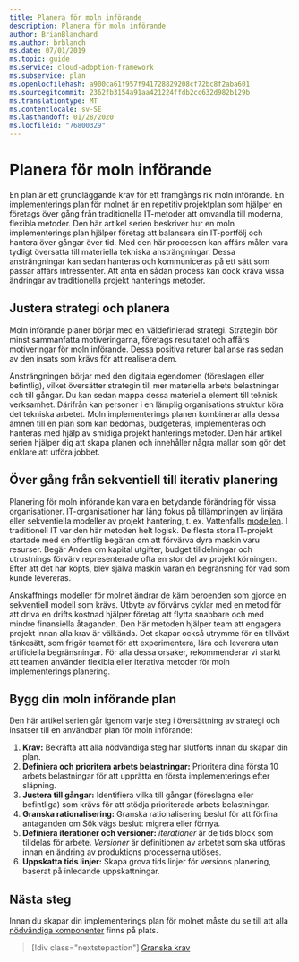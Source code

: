 ```yaml
---
title: Planera för moln införande
description: Planera för moln införande
author: BrianBlanchard
ms.author: brblanch
ms.date: 07/01/2019
ms.topic: guide
ms.service: cloud-adoption-framework
ms.subservice: plan
ms.openlocfilehash: a900ca61f957f941728829208cf72bc8f2aba601
ms.sourcegitcommit: 2362fb3154a91aa421224ffdb2cc632d982b129b
ms.translationtype: MT
ms.contentlocale: sv-SE
ms.lasthandoff: 01/28/2020
ms.locfileid: "76800329"
---
```

# <a name="plan-for-cloud-adoption"></a>Planera för moln införande

En plan är ett grundläggande krav för ett framgångs rik moln införande. En implementerings plan för molnet är en repetitiv projektplan som hjälper en företags över gång från traditionella IT-metoder att omvandla till moderna, flexibla metoder. Den här artikel serien beskriver hur en moln implementerings plan hjälper företag att balansera sin IT-portfölj och hantera över gångar över tid. Med den här processen kan affärs målen vara tydligt översatta till materiella tekniska ansträngningar. Dessa ansträngningar kan sedan hanteras och kommuniceras på ett sätt som passar affärs intressenter. Att anta en sådan process kan dock kräva vissa ändringar av traditionella projekt hanterings metoder.

## <a name="align-strategy-and-planning"></a>Justera strategi och planera

Moln införande planer börjar med en väldefinierad strategi. Strategin bör minst sammanfatta motiveringarna, företags resultatet och affärs motiveringar för moln införande. Dessa positiva returer bal anse ras sedan av den insats som krävs för att realisera dem.

Ansträngningen börjar med den digitala egendomen (föreslagen eller befintlig), vilket översätter strategin till mer materiella arbets belastningar och till gångar. Du kan sedan mappa dessa materiella element till teknisk verksamhet. Därifrån kan personer i en lämplig organisations struktur köra det tekniska arbetet. Moln implementerings planen kombinerar alla dessa ämnen till en plan som kan bedömas, budgeteras, implementeras och hanteras med hjälp av smidiga projekt hanterings metoder. Den här artikel serien hjälper dig att skapa planen och innehåller några mallar som gör det enklare att utföra jobbet.

## <a name="transition-from-sequential-to-iterative-planning"></a>Över gång från sekventiell till iterativ planering

Planering för moln införande kan vara en betydande förändring för vissa organisationer. IT-organisationer har lång fokus på tillämpningen av linjära eller sekventiella modeller av projekt hantering, t. ex. Vattenfalls [modellen](https://wikipedia.org/wiki/Waterfall_model). I traditionell IT var den här metoden helt logisk. De flesta stora IT-projekt startade med en offentlig begäran om att förvärva dyra maskin varu resurser. Begär Anden om kapital utgifter, budget tilldelningar och utrustnings förvärv representerade ofta en stor del av projekt körningen. Efter att det har köpts, blev själva maskin varan en begränsning för vad som kunde levereras.

Anskaffnings modeller för molnet ändrar de kärn beroenden som gjorde en sekventiell modell som krävs. Utbyte av förvärvs cyklar med en metod för att driva en drifts kostnad hjälper företag att flytta snabbare och med mindre finansiella åtaganden. Den här metoden hjälper team att engagera projekt innan alla krav är välkända. Det skapar också utrymme för en tillväxt tänkesätt, som frigör teamet för att experimentera, lära och leverera utan artificiella begränsningar. För alla dessa orsaker, rekommenderar vi starkt att teamen använder flexibla eller iterativa metoder för moln implementerings planering.

## <a name="build-your-cloud-adoption-plan"></a>Bygg din moln införande plan

Den här artikel serien går igenom varje steg i översättning av strategi och insatser till en användbar plan för moln införande:

1. **Krav:** Bekräfta att alla nödvändiga steg har slutförts innan du skapar din plan.
2. **Definiera och prioritera arbets belastningar:** Prioritera dina första 10 arbets belastningar för att upprätta en första implementerings efter släpning.
3. **Justera till gångar:** Identifiera vilka till gångar (föreslagna eller befintliga) som krävs för att stödja prioriterade arbets belastningar.
4. **Granska rationalisering:** Granska rationalisering beslut för att förfina antaganden om Sök vägs beslut: migrera eller förnya.
5. **Definiera iterationer och versioner:** *iterationer* är de tids block som tilldelas för arbete. *Versioner* är definitionen av arbetet som ska utföras innan en ändring av produktions processerna utlöses.
6. **Uppskatta tids linjer:** Skapa grova tids linjer för versions planering, baserat på inledande uppskattningar.

## <a name="next-steps"></a>Nästa steg

Innan du skapar din implementerings plan för molnet måste du se till att alla [nödvändiga komponenter](./prerequisites.md) finns på plats.

> [!div class="nextstepaction"]
> [Granska krav](./prerequisites.md)
